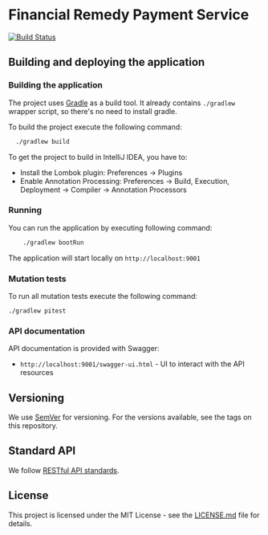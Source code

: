 # Financial Remedy Payment Service

[![Build Status](https://travis-ci.org/hmcts/finrem-notification-service.svg?branch=master)](https://travis-ci.org/hmcts/finrem-notification-service)

## Building and deploying the application

### Building the application

The project uses [Gradle](https://gradle.org) as a build tool. It already contains
`./gradlew` wrapper script, so there's no need to install gradle.

To build the project execute the following command:

```bash
  ./gradlew build
```

To get the project to build in IntelliJ IDEA, you have to:

 - Install the Lombok plugin: Preferences -> Plugins
 - Enable Annotation Processing: Preferences -> Build, Execution, Deployment -> Compiler -> Annotation Processors

### Running

You can run the application by executing following command:

```bash
    ./gradlew bootRun
```

The application will start locally on `http://localhost:9001`

### Mutation tests

To run all mutation tests execute the following command:

```
./gradlew pitest
```

### API documentation

API documentation is provided with Swagger:
 - `http://localhost:9001/swagger-ui.html` - UI to interact with the API resources

## Versioning

We use [SemVer](http://semver.org/) for versioning.
For the versions available, see the tags on this repository.

## Standard API

We follow [RESTful API standards](https://hmcts.github.io/restful-api-standards/).

## License

This project is licensed under the MIT License - see the [LICENSE.md](LICENSE.md) file for details.
